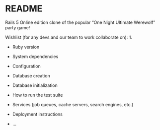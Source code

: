 # README

Rails 5 Online edition clone of the popular “One Night Ultimate Werewolf” party game!

Wishlist (for any devs and our team to work collaborate on):
1. 

* Ruby version

* System dependencies

* Configuration

* Database creation

* Database initialization

* How to run the test suite

* Services (job queues, cache servers, search engines, etc.)

* Deployment instructions

* ...
